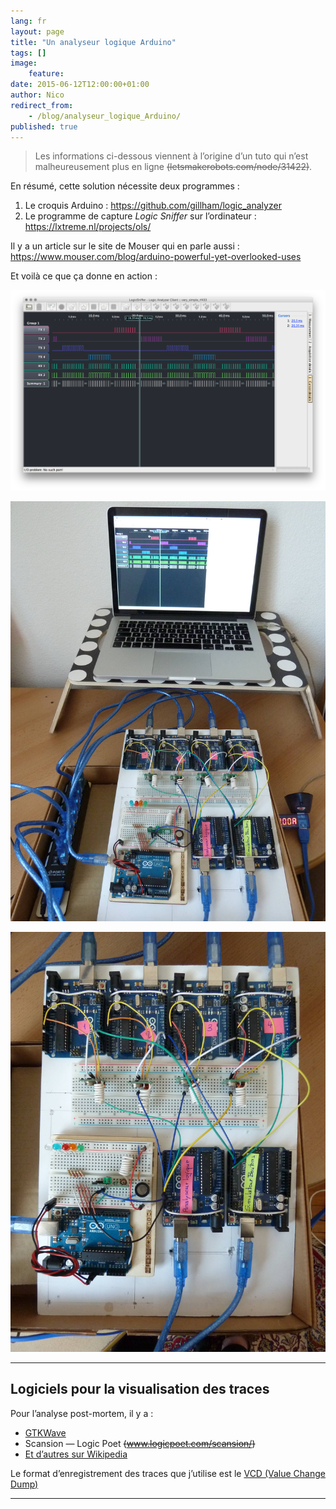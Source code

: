 ```yaml
---
lang: fr
layout: page
title: "Un analyseur logique Arduino"
tags: []
image:
    feature:
date: 2015-06-12T12:00:00+01:00
author: Nico
redirect_from:
    - /blog/analyseur_logique_Arduino/
published: true
---
```


> Les informations ci-dessous viennent à l’origine d’un tuto qui n’est malheureusement plus en ligne ~~(letsmakerobots.com/node/31422)~~.

En résumé, cette solution nécessite deux programmes :

1. Le croquis Arduino : <https://github.com/gillham/logic_analyzer>
2. Le programme de capture _Logic Sniffer_ sur l’ordinateur : <https://lxtreme.nl/projects/ols/>

Il y a un article sur le site de Mouser qui en parle aussi : <https://www.mouser.com/blog/arduino-powerful-yet-overlooked-uses>

Et voilà ce que ça donne en action :

![](../../files/2015-06-12-logic_sniffer/2015-04-22_analyseur_logique.png)

![](../../files/2015-06-12-logic_sniffer/2015-04-22_RF433_proto_1.jpg)

![](../../files/2015-06-12-logic_sniffer/2015-04-22_RF433_proto_2.jpg)

---

## Logiciels pour la visualisation des traces

Pour l’analyse post-mortem, il y a :

-   [GTKWave](https://gtkwave.sourceforge.net/)
-   Scansion — Logic Poet ~~(www.logicpoet.com/scansion/)~~
-   [Et d’autres sur Wikipedia](https://en.wikipedia.org/wiki/Waveform_viewer)

Le format d’enregistrement des traces que j’utilise est le [VCD (Value Change Dump)](https://en.wikipedia.org/wiki/Value_change_dump)

---
